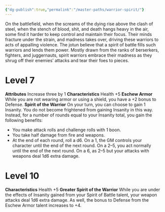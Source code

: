 ```yaml
---
{"dg-publish":true,"permalink":"/master-paths/warrior-spirit/"}
---
```


On the battlefield, when the screams of the dying rise above the clash of steel, when the stench of blood, shit, and death hangs heavy in the air, some find it harder to keep control and maintain their focus. Their minds fracture under the strain, and madness takes over, driving these warriors to acts of appalling violence. The jotun believe that a spirit of battle fills such warriors and lends them power. Mostly drawn from the ranks of berserkers, fighters, and juggernauts, spirit warriors embrace their madness as they shrug off their enemies’ attacks and tear their foes to pieces.
# Level 7
**Attributes** Increase three by 1
**Characteristics** Health +5
**Eschew Armor** While you are not wearing armor or using a shield, you have a +2 bonus to Defense.
**Spirit of the Warrior** On your turn, you can choose to gain 1 Insanity. You do not become frightened from gaining Insanity in this way. Instead, for a number of rounds equal to your Insanity total, you gain the following benefits:
- You make attack rolls and challenge rolls with 1 boon.
- You take half damage from fire and weapons.
- At the end of each round, roll a d6. On a 1, the GM controls your character until the end of the next round. On a 2–5, you act normally until the end of the next round. On a 6, as 2–5 but your attacks with weapons deal 1d6 extra damage.
# Level 10
**Characteristics** Health +5
**Greater Spirit of the Warrior** While you are under the effects of Insanity gained from your Spirit of Battle talent, your weapon attacks deal 1d6 extra damage. As well, the bonus to Defense from the Eschew Armor talent increases to +4.
